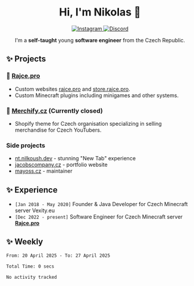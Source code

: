 <div align="center">
  <h1 align="center">Hi, I'm Nikolas 🔮</h1>
  <a href="https://www.instagram.com/nilkoush">
    <img src="https://img.shields.io/badge/instagram-e1306c?style=for-the-badge&logo=instagram&logoColor=white" alt="Instagram"/>
  </a>
  <a href="https://discord.com/users/373042216924348436">
    <img src="https://img.shields.io/badge/discord-5865F2?style=for-the-badge&logo=discord&logoColor=white" alt="Discord"/>
  </a>
</div>

<p align="center">I'm a <strong>self-taught</strong> young <strong>software engineer</strong> from the Czech Republic.</p>

## ✨ Projects
### 🍅 [Rajce.pro](https://github.com/rajce-pro)
- Custom websites [rajce.pro](https://rajce.pro) and [store.rajce.pro](https://store.rajce.pro).
- Custom Minecraft plugins including minigames and other systems.

### 👕 [Merchify.cz](https://merchify.cz) (Currently closed)
- Shopify theme for Czech organisation specializing in selling merchandise for Czech YouTubers.

### Side projects
- [nt.nilkoush.dev](https://nt.nilkoush.dev/) - stunning "New Tab" experience
- [jacobscompany.cz](https://jacobscompany.cz/) - portfolio website
- [mayoss.cz](https://mayoss.cz) - maintainer

## ✨ Experience
- `[Jan 2018 - May 2020]` Founder & Java Developer for Czech Minecraft server Vexity.eu
- `[Dec 2022 - present]` Software Engineer for Czech Minecraft server **[Rajce.pro](https://rajce.pro/)**

## ✨ Weekly
<!--START_SECTION:waka-->

```txt
From: 20 April 2025 - To: 27 April 2025

Total Time: 0 secs

No activity tracked
```

<!--END_SECTION:waka-->
